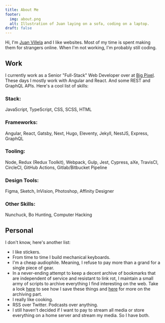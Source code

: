 ```yaml
---
title: About Me
footer:
  img: about.png
  alt: Illustration of Juan laying on a sofa, coding on a laptop.
draft: false
---
```


Hi, I'm [Juan Villela](https://www.juanvillela.dev/) and I like websites. Most of my time is spent making them for strangers online. When I'm not working, I'm probably still coding.

## Work
I currently work as a Senior "Full-Stack" Web Developer over at [Big Pixel](https://thebigpixel.net/). These days I mostly work with Angular and React. And some REST and GraphQL APIs. Here's a cool list of skills:

### Stack:
JavaScript, TypeScript, CSS, SCSS, HTML

### Frameworks:
Angular, React, Gatsby, Next, Hugo, Eleventy, Jekyll, NestJS, Express, GraphQL

### Tooling:
Node, Redux (Redux Toolkit), Webpack, Gulp, Jest, Cypress, aXe, TravisCI, CircleCI, GitHub Actions, Gitlab/Bitbucket Pipeline

### Design Tools:
Figma, Sketch, InVision, Photoshop, Affinity Designer

### Other Skills:
Nunchuck, Bo Hunting, Computer Hacking

## Personal
I don't know, here's another list:

- I like stickers.
- From time to time I build mechanical keyboards.
- I'm a cheap audiophile. Meaning, I refuse to pay more than a grand for a single piece of gear.
- In a never-ending attempt to keep a decent archive of bookmarks that are independent of service and resistant to link rot, I maintain a small army of scripts to archive everything I find interesting on the web. Take a look [here](https://github.com/fourjuaneight/bookmarker) to see how I save these things and [here](https://github.com/fourjuaneight/archiver) for more on the archiving part.
- I really like cooking.
- RSS over Twitter. Podcasts over anything.
- I still haven't decided if I want to pay to stream all media or store everything on a home server and stream my media. So I have both.

